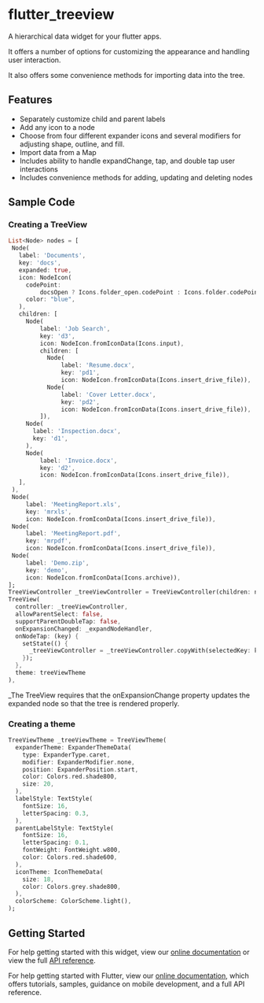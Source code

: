 # flutter_treeview

A hierarchical data widget for your flutter apps. 

It offers a number of options for customizing the appearance and handling user interaction.

It also offers some convenience methods for importing data into the tree.


## Features

* Separately customize child and parent labels
* Add any icon to a node
* Choose from four different expander icons and several modifiers for adjusting shape, outline, and fill. 
* Import data from a Map 
* Includes ability to handle expandChange, tap, and double tap user interactions
* Includes convenience methods for adding, updating and deleting nodes


## Sample Code
### Creating a TreeView
```dart
List<Node> nodes = [
 Node(
   label: 'Documents',
   key: 'docs',
   expanded: true,
   icon: NodeIcon(
     codePoint:
         docsOpen ? Icons.folder_open.codePoint : Icons.folder.codePoint,
     color: "blue",
   ),
   children: [
     Node(
         label: 'Job Search',
         key: 'd3',
         icon: NodeIcon.fromIconData(Icons.input),
         children: [
           Node(
               label: 'Resume.docx',
               key: 'pd1',
               icon: NodeIcon.fromIconData(Icons.insert_drive_file)),
           Node(
               label: 'Cover Letter.docx',
               key: 'pd2',
               icon: NodeIcon.fromIconData(Icons.insert_drive_file)),
         ]),
     Node(
       label: 'Inspection.docx',
       key: 'd1',
     ),
     Node(
         label: 'Invoice.docx',
         key: 'd2',
         icon: NodeIcon.fromIconData(Icons.insert_drive_file)),
   ],
 ),
 Node(
     label: 'MeetingReport.xls',
     key: 'mrxls',
     icon: NodeIcon.fromIconData(Icons.insert_drive_file)),
 Node(
     label: 'MeetingReport.pdf',
     key: 'mrpdf',
     icon: NodeIcon.fromIconData(Icons.insert_drive_file)),
 Node(
     label: 'Demo.zip',
     key: 'demo',
     icon: NodeIcon.fromIconData(Icons.archive)),
];
TreeViewController _treeViewController = TreeViewController(children: nodes);
TreeView(
  controller: _treeViewController,
  allowParentSelect: false,
  supportParentDoubleTap: false,
  onExpansionChanged: _expandNodeHandler,
  onNodeTap: (key) {
    setState(() {
      _treeViewController = _treeViewController.copyWith(selectedKey: key);
    });
  },
  theme: treeViewTheme
),
```
_The TreeView requires that the onExpansionChange property updates the expanded
node so that the tree is rendered properly.

### Creating a theme
```dart
TreeViewTheme _treeViewTheme = TreeViewTheme(
  expanderTheme: ExpanderThemeData(
    type: ExpanderType.caret,
    modifier: ExpanderModifier.none,
    position: ExpanderPosition.start,
    color: Colors.red.shade800,
    size: 20,
  ),
  labelStyle: TextStyle(
    fontSize: 16,
    letterSpacing: 0.3,
  ),
  parentLabelStyle: TextStyle(
    fontSize: 16,
    letterSpacing: 0.1,
    fontWeight: FontWeight.w800,
    color: Colors.red.shade600,
  ),
  iconTheme: IconThemeData(
    size: 18,
    color: Colors.grey.shade800,
  ),
  colorScheme: ColorScheme.light(),
);
```


## Getting Started

For help getting started with this widget, view our 
[online documentation](https://bitbucket.org/kevinandre/flutter_treeview/wiki/Home) or view the
full [API reference](https://pub.dev/documentation/flutter_treeview/latest/).

For help getting started with Flutter, view our 
[online documentation](https://flutter.dev/docs), which offers tutorials, 
samples, guidance on mobile development, and a full API reference.
